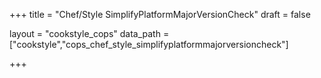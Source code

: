 +++
title = "Chef/Style SimplifyPlatformMajorVersionCheck"
draft = false

layout = "cookstyle_cops"
data_path = ["cookstyle","cops_chef_style_simplifyplatformmajorversioncheck"]

+++

<!-- The content of this page is automatically generated from the
cops_chef_style_simplifyplatformmajorversioncheck.yml file in github.com/chef/cookstyle/blob/master/docs-chef-io/data/cookstyle/. -->
